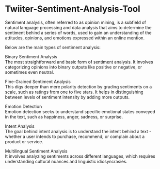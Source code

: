 # Twiiter-Sentiment-Analysis-Tool

Sentiment analysis, often referred to as opinion mining, is a subfield of natural language processing and data analysis that aims to determine the sentiment behind a series of words, used to gain an understanding of the attitudes, opinions, and emotions expressed within an online mention.

Below are the main types of sentiment analysis:

Binary Sentiment Analysis  
The most straightforward and basic form of sentiment analysis. It involves categorizing opinions into binary outputs like positive or negative, or sometimes even neutral.

Fine-Grained Sentiment Analysis  
This digs deeper than mere polarity detection by grading sentiments on a scale, such as ratings from one to five stars. It helps in distinguishing between levels of sentiment intensity by adding more outputs.

Emotion Detection  
Emotion detection seeks to understand specific emotional states conveyed in the text, such as happiness, anger, sadness, or surprise.

Intent Analysis  
The goal behind intent analysis is to understand the intent behind a text - whether a user intends to purchase, recommend, or complain about a product or service.

Multilingual Sentiment Analysis  
It involves analyzing sentiments across different languages, which requires understanding cultural nuances and linguistic idiosyncrasies.
